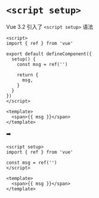 # `<script setup>`

Vue 3.2 引入了 `<script setup>` 语法


<div w-full flex="~ row gap-5" items-center>
  <div flex="1">

```vue {all|4-5,7-12}
<script>
import { ref } from 'vue'

export default defineComponent({
  setup() {
    const msg = ref('')

    return {
      msg,
    }
  }
})
</script>

<template>
  <span>{{ msg }}</span>
</template>
```

  </div>

  <div v-click>➡️</div>

  <div v-after flex="1">

```vue
<script setup>
import { ref } from 'vue'

const msg = ref('')
</script>

<template>
  <span>{{ msg }}</span>
</template>
```

  </div>
</div>



<!--
- 首先，我们需要回顾一下在 Vue 3.2 中新增的功能 `<script setup>` 语法

- *click*

- 在 Vue 3.2 之前，我们写一个 Composition API 的组件，需要在一个普通的 script 标签中，默认导出一个组件。

- 在组件里面我们要写 setup 属性。这几乎就是每次创建组件前一个固定不变的写法。

- 每次定义了一个新的变量，还要记得把它从 setup 函数返回出去，其实是一件蛮累的事情

- *click*

- 在 Vue 3.2 之后，Vue 的编译器会帮你去做这件事情了。我们就可以省去好几行固定写法的代码。

- 但 Vue 编译器就只能做这么简单的工作吗？显然不仅仅只有这些。
-->
